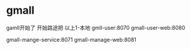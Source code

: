 # gmall
gamll开始了
开始路途把
以上1-本地
gmll-user:8070
gmall-user-web:8080


gmall-mange-service:8071
gmall-manage-web:8081